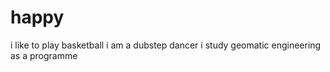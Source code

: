 # happy
i like to play basketball
i am a dubstep dancer
i study geomatic engineering as a programme
